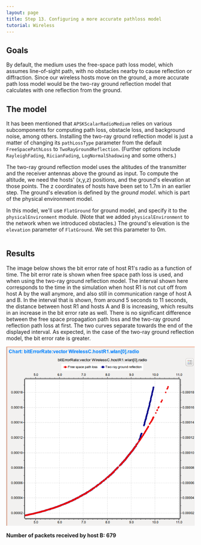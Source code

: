 ```yaml
---
layout: page
title: Step 13. Configuring a more accurate pathloss model
tutorial: Wireless
---
```


## Goals

By default, the medium uses the free-space path loss model, which assumes
line-of-sight path, with no obstacles nearby to cause reflection or
diffraction. Since our wireless hosts move on the ground, a more accurate
path loss model would be the two-ray ground reflection model that
calculates with one reflection from the ground.

## The model

It has been mentioned that `APSKScalarRadioMedium` relies on various
subcomponents for computing path loss, obstacle loss, and background noise,
among others. Installing the two-ray ground reflection model is just a matter
of changing its `pathLossType` parameter from the default
`FreeSpacePathLoss` to `TwoRayGroundReflection`. (Further options include
`RayleighFading`, `RicianFading`, `LogNormalShadowing` and some others.)

The two-ray ground reflection model uses the altitudes of the transmitter
and the receiver antennas above the ground as input. To compute the
altitude, we need the hosts' (x,y,z) positions, and the ground's elevation
at those points. The z coordinates of hosts have been set to 1.7m in an
earlier step. The ground's elevation is defined by the <i>ground model</i>.
which is part of the physical environment model.

In this model, we'll use `FlatGround` for ground model, and specify it to
the `physicalEnvironment` module. (Note that we added `physicalEnvironment`
to the network when we introduced obstacles.) The ground's elevation is the
`elevation` parameter of `FlatGround`. We set this parameter to 0m.

<p><pre class="snippet" src="../omnetpp.ini" from="\[Config Wireless13\]" until="#---"></pre></p>

## Results

The image below shows the bit error rate of host R1's radio as a function of
time. The bit error rate is shown when free space path loss is used, and when
using the two-ray ground reflection model. The interval shown here corresponds to the
time in the simulation when host R1 is not cut off from host A by the wall
anymore, and also still in communication range of host A and B. In the interval
that is shown, from around 5 seconds to 11 seconds, the distance between host R1
and hosts A and B is increasing, which results in an increase in the bit error
rate as well. There is no significant difference between the free space
propagation path loss and the two-ray ground reflection path loss at first. The
two curves separate towards the end of the displayed interval. As expected, in
the case of the two-ray ground reflection model, the bit error rate is greater.

<img class="screen" src="wireless-step13.png">

**Number of packets received by host B: 679**

